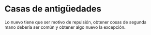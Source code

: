 # Casas de antigüedades

Lo nuevo tiene que ser motivo de repulsión, obtener cosas de segunda mano debería ser común y obtener algo nuevo la excepción.
